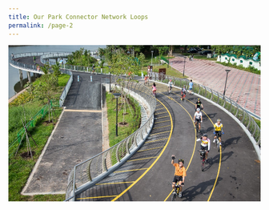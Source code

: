 ```yaml
---
title: Our Park Connector Network Loops
permalink: /page-2
---
```




![Alt text for image on Isomer site](/images/Ulu%20Pandan%20The%20Park%20Connector%20Network%20Brings%20People%20Together.jpeg)